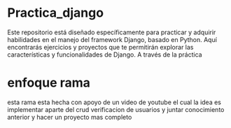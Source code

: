 # Practica_django
Este repositorio está diseñado específicamente para practicar y adquirir habilidades en el manejo del framework Django, basado en Python. Aquí encontrarás ejercicios y proyectos que te permitirán explorar las características y funcionalidades de Django. A través de la práctica

# enfoque rama
esta rama esta hecha con apoyo de un video de youtube el cual la idea es implementar aparte del crud verificacion de usuarios y juntar conocimiento anterior y hacer un proyecto mas completo
